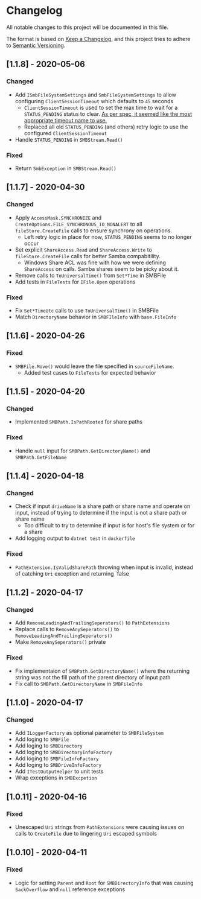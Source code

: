 # Changelog

All notable changes to this project will be documented in this file.

The format is based on [Keep a Changelog](https://keepachangelog.com/en/1.0.0/),
and this project tries to adhere to [Semantic Versioning](https://semver.org/spec/v2.0.0.html).

## [1.1.8] - 2020-05-06

### Changed
- Add `ISmbFileSystemSettings` and `SmbFileSystemSettings` to allow configuring `ClientSessionTimeout` which defaults to `45` seconds
	- `ClientSessionTimeout` is used to set the max time to wait for a `STATUS_PENDING` status to clear. [As per spec, it seemed like the most appropriate timeout name to use.](https://docs.microsoft.com/en-us/archive/blogs/openspecification/cifs-and-smb-timeouts-in-windows)
	- Replaced all old `STATUS_PENDING` (and others) retry logic to use the configured `ClientSessionTimeout`
- Handle `STATUS_PENDING` in `SMBStream.Read()` 

### Fixed
- Return `SmbException` in `SMBStream.Read()`

## [1.1.7] - 2020-04-30

### Changed
- Apply `AccessMask.SYNCHRONIZE` and `CreateOptions.FILE_SYNCHRONOUS_IO_NONALERT` to all `fileStore.CreateFile` calls to ensure synchrony on operations.
	- Left retry logic in place for now, `STATUS_PENDING` seems to no longer occur
- Set explicit `ShareAccess.Read`  and `ShareAccess.Write` to `fileStore.CreateFile` calls for better Samba compabitility.
	- Windows Share ACL was fine with how we were defining `ShareAccess` on calls. Samba shares seem to be picky about it.
- Remove calls to `ToUniversalTime()`  from `Set*Time` in SMBFile
- Add tests in `FileTests` for `IFile.Open` operations  
### Fixed 
- Fix `Set*TimeUtc` calls to use `ToUniversalTime()`  in SMBFile
- Match `DirectoryName` behavior in `SMBFIleInfo` with `base.FileInfo`

## [1.1.6] - 2020-04-26

### Fixed
- `SMBFile.Move()` would leave the file specified in `sourceFileName`.
	- Added test cases to `FileTests` for expected behavior

## [1.1.5] - 2020-04-20

### Changed
- Implemented `SMBPath.IsPathRooted` for share paths
### Fixed
- Handle `null` input for `SMBPath.GetDirectoryName()` and `SMBPath.GetFileName`

## [1.1.4] - 2020-04-18

### Changed 
- Check if input `driveName` is a share path or share name and operate on input, instead of trying to determine if the input is not a share path or share name
	- Too difficult to try to determine if input is for host's file system or for a share
- Add logging output to `dotnet test` in `dockerfile`
### Fixed
- `PathExtension.IsValidSharePath` throwing when input is invalid, instead of catching `Uri` exception and returning `false

## [1.1.2] - 2020-04-17

### Changed
- Add `RemoveLeadingAndTrailingSeperators()` to `PathExtensions`
- Replace calls to `RemoveAnySeperators()` to `RemoveLeadingAndTrailingSeperators()`
- Make `RemoveAnySeperators()` private

### Fixed
- Fix implementaion of `SMBPath.GetDirectoryName()` where the returning string was not the fill path of the parent directory of input path
- Fix call to `SMBPath.GetDirectoryName` in `SMBFileInfo`

## [1.1.0] - 2020-04-17

### Changed 
- Add `ILoggerFactory` as optional parameter to `SMBFileSystem`
- Add loging to `SMBFile`
- Add loging to `SMBDirectory`
- Add loging to `SMBDirectoryInfoFactory`
- Add loging to `SMBFileInfoFactory`
- Add loging to `SMBDriveInfoFactory`
- Add `ITestOutputHelper` to unit tests
- Wrap exceptions in `SMBExcpetion`

## [1.0.11] - 2020-04-16

### Fixed 
- Unescaped `Uri` strings from `PathExtensions` were causing issues on calls to `CreateFile` due to lingering `Uri` escaped symbols

## [1.0.10] - 2020-04-11

### Fixed
- Logic for setting `Parent` and `Root` for `SMBDirectoryInfo` that was causing `SackOverflow` and `null` reference exceptions
